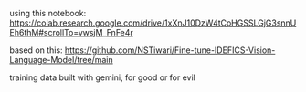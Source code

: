 using this notebook: https://colab.research.google.com/drive/1xXnJ10DzW4tCoHGSSLGjG3snnUEh6thM#scrollTo=vwsjM_FnFe4r

based on this: https://github.com/NSTiwari/Fine-tune-IDEFICS-Vision-Language-Model/tree/main

training data built with gemini, for good or for evil